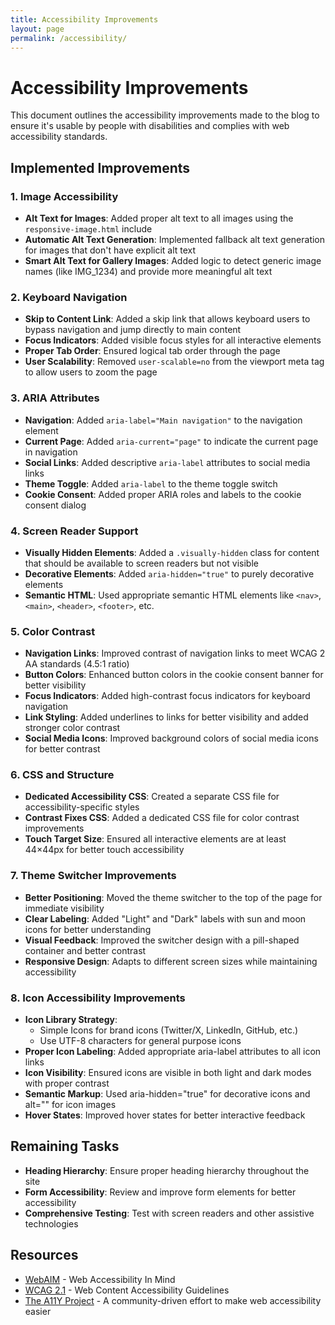 ```yaml
---
title: Accessibility Improvements
layout: page
permalink: /accessibility/
---
```


# Accessibility Improvements

This document outlines the accessibility improvements made to the blog to ensure it's usable by people with disabilities and complies with web accessibility standards.

## Implemented Improvements

### 1. Image Accessibility

- **Alt Text for Images**: Added proper alt text to all images using the `responsive-image.html` include
- **Automatic Alt Text Generation**: Implemented fallback alt text generation for images that don't have explicit alt text
- **Smart Alt Text for Gallery Images**: Added logic to detect generic image names (like IMG_1234) and provide more meaningful alt text

### 2. Keyboard Navigation

- **Skip to Content Link**: Added a skip link that allows keyboard users to bypass navigation and jump directly to main content
- **Focus Indicators**: Added visible focus styles for all interactive elements
- **Proper Tab Order**: Ensured logical tab order through the page
- **User Scalability**: Removed `user-scalable=no` from the viewport meta tag to allow users to zoom the page

### 3. ARIA Attributes

- **Navigation**: Added `aria-label="Main navigation"` to the navigation element
- **Current Page**: Added `aria-current="page"` to indicate the current page in navigation
- **Social Links**: Added descriptive `aria-label` attributes to social media links
- **Theme Toggle**: Added `aria-label` to the theme toggle switch
- **Cookie Consent**: Added proper ARIA roles and labels to the cookie consent dialog

### 4. Screen Reader Support

- **Visually Hidden Elements**: Added a `.visually-hidden` class for content that should be available to screen readers but not visible
- **Decorative Elements**: Added `aria-hidden="true"` to purely decorative elements
- **Semantic HTML**: Used appropriate semantic HTML elements like `<nav>`, `<main>`, `<header>`, `<footer>`, etc.

### 5. Color Contrast

- **Navigation Links**: Improved contrast of navigation links to meet WCAG 2 AA standards (4.5:1 ratio)
- **Button Colors**: Enhanced button colors in the cookie consent banner for better visibility
- **Focus Indicators**: Added high-contrast focus indicators for keyboard navigation
- **Link Styling**: Added underlines to links for better visibility and added stronger color contrast
- **Social Media Icons**: Improved background colors of social media icons for better contrast

### 6. CSS and Structure

- **Dedicated Accessibility CSS**: Created a separate CSS file for accessibility-specific styles
- **Contrast Fixes CSS**: Added a dedicated CSS file for color contrast improvements
- **Touch Target Size**: Ensured all interactive elements are at least 44×44px for better touch accessibility

### 7. Theme Switcher Improvements

- **Better Positioning**: Moved the theme switcher to the top of the page for immediate visibility
- **Clear Labeling**: Added "Light" and "Dark" labels with sun and moon icons for better understanding
- **Visual Feedback**: Improved the switcher design with a pill-shaped container and better contrast
- **Responsive Design**: Adapts to different screen sizes while maintaining accessibility

### 8. Icon Accessibility Improvements

- **Icon Library Strategy**: 
  - Simple Icons for brand icons (Twitter/X, LinkedIn, GitHub, etc.)
  - Use UTF-8 characters for general purpose icons
- **Proper Icon Labeling**: Added appropriate aria-label attributes to all icon links
- **Icon Visibility**: Ensured icons are visible in both light and dark modes with proper contrast
- **Semantic Markup**: Used aria-hidden="true" for decorative icons and alt="" for icon images
- **Hover States**: Improved hover states for better interactive feedback

## Remaining Tasks

- **Heading Hierarchy**: Ensure proper heading hierarchy throughout the site
- **Form Accessibility**: Review and improve form elements for better accessibility
- **Comprehensive Testing**: Test with screen readers and other assistive technologies

## Resources

- [WebAIM](https://webaim.org/) - Web Accessibility In Mind
- [WCAG 2.1](https://www.w3.org/TR/WCAG21/) - Web Content Accessibility Guidelines
- [The A11Y Project](https://www.a11yproject.com/) - A community-driven effort to make web accessibility easier
